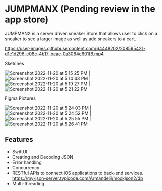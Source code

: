 # JUMPMANX (Pending review in the app store)
JUMPMANX is a server driven sneaker Store that allows user to click on a sneaker to see a larger image as well as add sneakers to a cart. 



https://user-images.githubusercontent.com/64448202/208595421-d1e1d296-e08c-4b17-bcae-0a3064e601f6.mp4



 Sketches 
 
![Screenshot 2022-11-20 at 5 15 25 PM](https://user-images.githubusercontent.com/64448202/202929182-d7cdda59-ec41-48b0-bf5b-fe426d055031.png) |
![Screenshot 2022-11-20 at 5 14 43 PM](https://user-images.githubusercontent.com/64448202/202929155-4136264c-64ac-4866-806e-097fba3e2de8.png) |
![Screenshot 2022-11-20 at 5 19 27 PM](https://user-images.githubusercontent.com/64448202/202929367-acca8694-981d-4f79-a25d-07dc32f84243.png) |
![Screenshot 2022-11-20 at 5 21 22 PM](https://user-images.githubusercontent.com/64448202/202929443-d2ff0cae-c28b-4bd8-a9bd-cb9a61c3ab7f.png)

 Figma Pictures
 
![Screenshot 2022-11-20 at 5 24 03 PM](https://user-images.githubusercontent.com/64448202/202929550-0f24536a-6911-4e73-bec5-996da6464588.png) |
![Screenshot 2022-11-20 at 5 24 52 PM](https://user-images.githubusercontent.com/64448202/202929593-77b76e9d-3c9d-46da-abc9-7eddcd4333fd.png) |
![Screenshot 2022-11-20 at 5 25 55 PM](https://user-images.githubusercontent.com/64448202/202929647-23b62ae2-87b2-4be1-a5a1-4f54250d803d.png) |
![Screenshot 2022-11-20 at 5 26 41 PM](https://user-images.githubusercontent.com/64448202/202929672-fd082122-70eb-4c8f-81a6-27190be33b06.png)



## Features

* SwiftUI
* Creating and Decoding JSON
* Error handling
* Concurrency 
* RESTful APIs to connect iOS applications to back-end services. https://my-json-server.typicode.com/Armandelij/mockjson2/db
* Multi-threading

